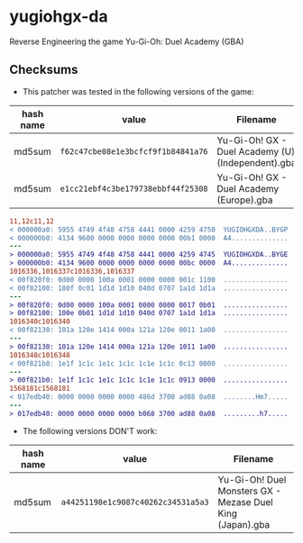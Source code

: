# yugiohgx-da
Reverse Engineering the game Yu-Gi-Oh: Duel Academy (GBA)

## Checksums 
- This patcher was tested in the following versions of the game:

| hash name |  value                             | Filename                                          | Serial |
|-----------|------------------------------------|---------------------------------------------------|--------|
| md5sum    | `f62c47cbe08e1e3bcfcf9f1b84841a76` | Yu-Gi-Oh! GX - Duel Academy (U)(Independent).gba  | BYGE   |
| md5sum    | `e1cc21ebf4c3be179738ebbf44f25308` | Yu-Gi-Oh! GX - Duel Academy (Europe).gba          | BYGP   |

```diff
11,12c11,12
< 000000a0: 5955 4749 4f48 4758 4441 0000 4259 4750  YUGIOHGXDA..BYGP
< 000000b0: 4134 9600 0000 0000 0000 0000 00b1 0000  A4..............
---
> 000000a0: 5955 4749 4f48 4758 4441 0000 4259 4745  YUGIOHGXDA..BYGE
> 000000b0: 4134 9600 0000 0000 0000 0000 00bc 0000  A4..............
1016336,1016337c1016336,1016337
< 00f820f0: 0d00 0000 100a 0001 0000 0000 001c 1100  ................
< 00f82100: 180f 0c01 1d1d 1d10 040d 0707 1a1d 1d1a  ................
---
> 00f820f0: 0d00 0000 100a 0001 0000 0000 0017 0b01  ................
> 00f82100: 100e 0b01 1d1d 1d10 040d 0707 1a1d 1d1a  ................
1016340c1016340
< 00f82130: 101a 120e 1414 000a 121a 120e 0011 1a00  ................
---
> 00f82130: 101a 120e 1414 000a 121a 120e 1011 1a00  ................
1016348c1016348
< 00f821b0: 1e1f 1c1c 1e1c 1c1c 1c1e 1c1c 0c13 0000  ................
---
> 00f821b0: 1e1f 1c1c 1e1c 1c1c 1c1e 1c1c 0913 0000  ................
1568181c1568181
< 017edb40: 0000 0000 0000 0000 486d 3700 ad88 0a08  ........Hm7.....
---
> 017edb40: 0000 0000 0000 0000 b068 3700 ad88 0a08  .........h7.....
```

- The following versions DON'T work:

| hash name |  value                             | Filename                                                  |
|-----------|------------------------------------|-----------------------------------------------------------|
| md5sum    | `a44251198e1c9087c40262c34531a5a3` | Yu-Gi-Oh! Duel Monsters GX - Mezase Duel King (Japan).gba |


